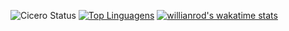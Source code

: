 ![Cicero Status](https://github-readme-stats.vercel.app/api?username=cicero95&show_icons=true)
[![Top Linguagens](https://github-readme-stats.vercel.app/api/top-langs/?username=cicero95&layout=compact)](https://github.com/anuraghazra/github-readme-stats)
[![willianrod's wakatime stats](https://github-readme-stats.vercel.app/api/wakatime?username=cicero95)](https://github.com/anuraghazra/github-readme-stats)
